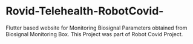 # Rovid-Telehealth-RobotCovid-
Flutter based website for Monitoring Biosignal Parameters obtained from Biosignal Monitoring Box. This Project was part of Robot Covid Project.
